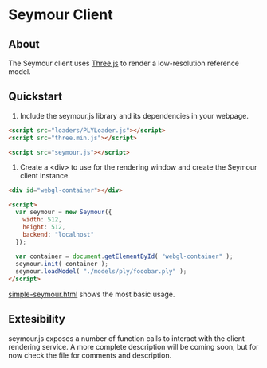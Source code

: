 # Seymour Client

## About 

The Seymour client uses [Three.js](https://threejs.org/) to render a low-resolution reference model.

## Quickstart

1. Include the seymour.js library and its dependencies in your webpage.
```html
<script src="loaders/PLYLoader.js"></script>
<script src="three.min.js"></script>

<script src="seymour.js"></script>
```

1. Create a \<div\> to use for the rendering window and create the Seymour client instance.
```html
<div id="webgl-container"></div>

<script>
  var seymour = new Seymour({
    width: 512,
    height: 512,
    backend: "localhost"
  });
  
  var container = document.getElementById( "webgl-container" );
  seymour.init( container );
  seymour.loadModel( "./models/ply/fooobar.ply" );
</script>
```

[simple-seymour.html](./simple-seymour.html) shows the most basic usage.

## Extesibility

seymour.js exposes a number of function calls to interact with the client rendering service. A more complete description will be coming soon, but for now check the file for comments and description.
